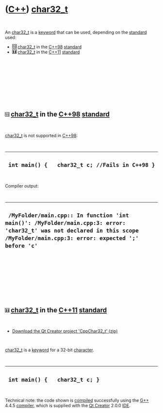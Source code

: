 
 

 

 

 

 

([C++](Cpp.md)) [char32\_t](CppChar32_t.md)
=============================================

 

An [char32\_t](CppChar32_t.md) is a [keyword](CppKeyword.md) that can
be used, depending on the [standard](CppStandard.md) used:

-   ![C++98](PicCpp98.png) [char32\_t](CppChar32_t.md) in the
    [C++98](Cpp98.md) [standard](CppStandard.md)
-   ![C++11](PicCpp11.png) [char32\_t](CppChar32_t.md) in the
    [C++11](Cpp11.md) [standard](CppStandard.md)

 

 

 

 

 

![C++98](PicCpp98.png) [char32\_t](CppChar32_t.md) in the [C++98](Cpp98.md) [standard](CppStandard.md)
---------------------------------------------------------------------------------------------------------

 

[char32\_t](CppChar32_t.md) is not supported in [C++98](Cpp98.md):

 

  --------------------------------------------------
  ` int main() {   char32_t c; //Fails in C++98 }`
  --------------------------------------------------

 

Compiler output:

 

  -------------------------------------------------------------------------------------------------------------------------------------------------------------------------------
  ` /MyFolder/main.cpp:: In function 'int main()': /MyFolder/main.cpp:3: error: 'char32_t' was not declared in this scope /MyFolder/main.cpp:3: error: expected ';' before 'c'`
  -------------------------------------------------------------------------------------------------------------------------------------------------------------------------------

 

 

 

 

 

![C++11](PicCpp11.png) [char32\_t](CppChar32_t.md) in the [C++11](Cpp11.md) [standard](CppStandard.md)
---------------------------------------------------------------------------------------------------------

 

-   [Download the Qt Creator project
    'CppChar32\_t' (zip)](CppChar32_t.zip)

 

[char32\_t](CppChar32_t.md) is a [keyword](CppKeyword.md) for a 32-bit
[character](CppChar.md).

 

  ---------------------------------
  ` int main() {   char32_t c; }`
  ---------------------------------

 

Technical note: the code shown is [compiled](CppCompile.md)
successfully using the [G++](CppGpp.md) 4.4.5
[compiler](CppCompiler.md), which is supplied with the [Qt
Creator](CppQtCreator.md) 2.0.0 [IDE](CppIde.md).

 

 

 

 

 

 

